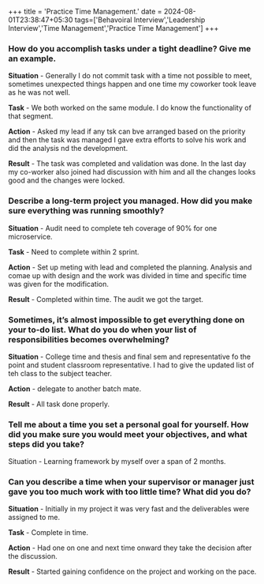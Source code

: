 +++
title = 'Practice Time Management.'
date = 2024-08-01T23:38:47+05:30
tags=['Behavoiral Interview','Leadership Interview','Time Management','Practice Time Management']
+++


### How do you accomplish tasks under a tight deadline? Give me an example.

**Situation** - Generally I do not commit task with a time not possible to meet, sometimes unexpected things happen and one time my coworker took leave as he was not well.

**Task** - We both worked on the same module. I do know the functionality of that segment.

**Action** - Asked my lead if any tsk can bve arranged based on the priority and then the task was managed I gave extra efforts to solve his work and did the analysis nd the development.

**Result** - The task was completed and validation was done. In the last day my co-worker also joined had  discussion with him and all the changes looks good and the changes were locked.

### Describe a long-term project you managed. How did you make sure everything was running smoothly?

**Situation** - Audit need to complete teh coverage of 90% for one microservice.

**Task** - Need to complete within 2 sprint.

**Action** - Set up meting with lead and completed the planning. Analysis and comae up with design and the work was divided in time and specific time was given for the modification.

**Result** - Completed within time. The audit we got the target.

### Sometimes, it’s almost impossible to get everything done on your to-do list. What do you do when your list of responsibilities becomes overwhelming?

**Situation** - College time and thesis and final sem and representative fo the point and student classroom representative. I had to give the updated list of teh class to the subject teacher.

**Action** - delegate to another batch mate.

**Result** - All task done properly.

### Tell me about a time you set a personal goal for yourself. How did you make sure you would meet your objectives, and what steps did you take?

Situation - Learning framework by myself over a span of 2 months.

### Can you describe a time when your supervisor or manager just gave you too much work with too little time? What did you do?

**Situation** - Initially in my project it was very fast and the deliverables were assigned to me.

**Task** - Complete in time.

**Action** - Had one on one and next time onward they take the decision after the discussion.

**Result** - Started gaining confidence on the project and working on the pace.